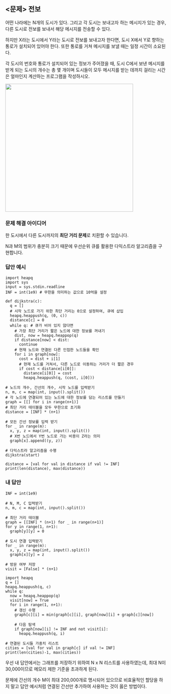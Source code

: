 ## <문제> 전보
어떤 나라에는 N개의 도시가 있다. 그리고 각 도시는 보내고자 하는 메시지가 있는 경우, 다른 도시로 
전보를 보내서 해당 메시지를 전송할 수 있다.

하지만 X라는 도시에서 Y라는 도시로 전보를 보내고자 한다면, 도시 X에서 Y로 향하는 통로가 설치되어 
있어야 한다. 또한 통로를 거쳐 메시지를 보낼 때는 일정 시간이 소요된다.

각 도시의 번호와 통로가 설치되어 있는 정보가 주어졌을 때, 도시 C에서 보낸 메시지를 받게 되는 도시의 
개수는 총 몇 개이며 도시들이 모두 메시지를 받는 데까지 걸리는 시간은 얼마인지 계산하는 프로그램을 
작성하시오.

<img src=https://user-images.githubusercontent.com/62216628/162418408-f539a0ae-8fab-47ef-acf0-dc4638d9b4fe.png width=400px></img>

### 문제 해결 아이디어
한 도시에서 다른 도시까지의 **최단 거리 문제**로 치환할 수 있습니다.

N과 M의 범위가 충분히 크기 때문에 우선순위 큐를 활용한 다익스트라 알고리즘을 구현합니다.

### 답안 예시
```
import heapq
import sys
input = sys.stdin.readline
INF = int(1e9) # 무한을 의미하는 값으로 10억을 설정

def dijkstra(c):
  q = []
  # 시작 노드로 가기 위한 최단 거리는 0으로 설정하여, 큐에 삽입
  heapq.heappush(q, (0, c))
  distance[c] = 0
  while q: # 큐가 비어 있지 않다면
    # 가장 최단 거리가 짧은 노드에 대한 정보를 꺼내기
    dist, now = heapq.heappop(q)
    if distance[now] < dist:
      continue
    # 현재 노드와 연결된 다른 인접한 노드들을 확인
    for i in graph[now]:
      cost = dist + i[1]
      # 현재 노드를 거쳐서, 다른 노드로 이동하는 거리가 더 짧은 경우
      if cost < distance[i[0]]:
        distance[i[0]] = cost
        heapq.heappush(q, (cost, i[0]))
    
# 노드의 개수, 간선의 개수, 시작 노드를 입력받기
n, m, c = map(int, input().split())
# 각 노드에 연결되어 있는 노드에 대한 정보를 담는 리스트를 만들기
graph = [[] for i in range(n+1)]
# 최단 거리 테이블을 모두 무한으로 초기화
distance = [INF] * (n+1)

# 모든 간선 정보를 입력 받기
for _ in range(m):
  x, y, z = map(int, input().split())
  # X번 노드에서 Y번 노드로 가는 비용이 Z라는 의미
  graph[x].append((y, z))

# 다익스트라 알고리즘을 수행
dijkstra(start)

distance = [val for val in distance if val != INF]
print(len(distance), max(distance))
```

### 내 답안
```
INF = int(1e9)

# N, M, C 입력받기
n, m, c = map(int, input().split())

# 최단 거리 테이블
graph = [[INF] * (n+1) for _ in range(n+1)]
for y in range(1, n+1):
  graph[y][y] = 0

# 도시 연결 입력받기
for _ in range(m):
  x, y, z = map(int, input().split())
  graph[x][y] = z

# 방문 여부 저장
visit = [False] * (n+1)

import heapq
q = []
heapq.heappush(q, c)
while q:
  now = heapq.heappop(q)
  visit[now] = True
  for i in range(1, n+1):
    # 갱신 수행
    graph[c][i] = min(graph[c][i], graph[now][i] + graph[c][now])

    # 다음 탐색
    if graph[now][i] != INF and not visit[i]:
      heapq.heappush(q, i)

# 연결된 도시들 가중치 리스트
cities = [val for val in graph[c] if val != INF]
print(len(cities)-1, max(cities))
```
우선 내 답안에서는 그래프를 저장하기 위하여 N x N 리스트를 사용하였는데, 최대 N이 
30,000이므로 메모리 제한 기준을 초과하게 된다.

문제에 간선의 개수 M이 최대 200,000개로 명시되어 있으므로 비효율적인 할당을 하지 말고 
답안 예시처럼 연결된 간선만 추가하여 사용하는 것이 옳은 방법이다.




